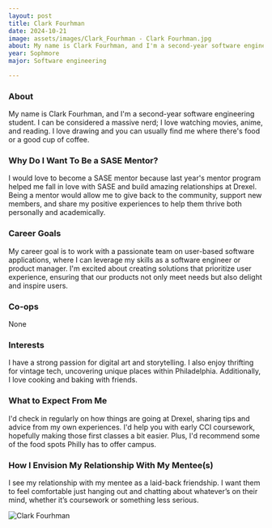 ```yaml
---
layout: post
title: Clark Fourhman 
date: 2024-10-21
image: assets/images/Clark_Fourhman - Clark Fourhman.jpg
about: My name is Clark Fourhman, and I'm a second-year software engineering student. I can be considered a massive nerd; I love watching movies, anime, and reading. I love drawing and you can usually find me where there's food or a good cup of coffee. 
year: Sophmore
major: Software engineering 

---
```


### About

My name is Clark Fourhman, and I'm a second-year software engineering student. I can be considered a massive nerd; I love watching movies, anime, and reading. I love drawing and you can usually find me where there's food or a good cup of coffee. 

### Why Do I Want To Be a SASE Mentor?

I would love to become a SASE mentor because last year's mentor program helped me fall in love with SASE and build amazing relationships at Drexel. Being a mentor would allow me to give back to the community, support new members, and share my positive experiences to help them thrive both personally and academically.

### Career Goals

My career goal is to work with a passionate team on user-based software applications, where I can leverage my skills as a software engineer or product manager. I'm excited about creating solutions that prioritize user experience, ensuring that our products not only meet needs but also delight and inspire users.

### Co-ops

None

### Interests

I have a strong passion for digital art and storytelling. I also enjoy thrifting for vintage tech, uncovering unique places within Philadelphia. Additionally, I love cooking and baking with friends. 

### What to Expect From Me

I'd check in regularly on how things are going at Drexel, sharing tips and advice from my own experiences. I'd help you with early CCI coursework, hopefully making those first classes a bit easier. Plus, I'd recommend some of the food spots Philly has to offer campus.

### How I Envision My Relationship With My Mentee(s) 


I see my relationship with my mentee as a laid-back friendship. I want them to feel comfortable just hanging out and chatting about whatever’s on their mind, whether it’s coursework or something less serious. 

<div class="text-center my-5">
    <img src="https://sase-drexel.github.io/mentorship-2024/assets/images/Clark_Fourhman - Clark Fourhman.jpg" alt="Clark Fourhman" class="rounded post-img" />
</div>
